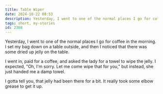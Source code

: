 ```yaml
---
title: Table Wiper
date: 2024-10-22 08:53
description: Yesterday, I went to one of the normal places I go for coffee in the morning.  I set my bag down on a table outside, and then I noticed that there was some dried up jelly on the table.  I went in, paid for a coffee, and asked the lady for a towel to wipe the jelly.  I expected, "Oh, I'm sorry.  Let me come wipe that for you," but instead, she just handed me a damp towel.
tags: short, my-stories
id: 2368
---
```


Yesterday, I went to one of the normal places I go for coffee in the morning.  I set my bag down on a table outside, and then I noticed that there was some dried up jelly on the table.

I went in, paid for a coffee, and asked the lady for a towel to wipe the jelly.  I expected, "Oh, I'm sorry.  Let me come wipe that for you," but instead, she just handed me a damp towel.

I gotta tell you, that jelly had been there for a bit.  It really took some elbow grease to get it up.